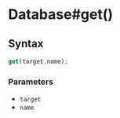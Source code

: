 # Database#get()


<!-- examples -->
<!-- examples -->

## Syntax

```js
get(target,name);
```

<!-- parameters -->
### Parameters

- `target`
- `name`
<!-- parameters -->

<!-- return -->
<!-- return -->
